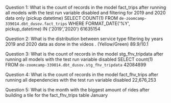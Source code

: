 Question 1: What is the count of records in the model fact_trips after running all models with the test run variable disabled and filtering for 2019 and 2020 data only (pickup datetime)
SELECT
  COUNT(1)
FROM
  `de-zoomcamp-339014.dbt_dusov.fact_trips`
WHERE
  FORMAT_DATE('%Y', pickup_datetime) IN ('2019','2020')
61635154

Question 2: What is the distribution between service type filtering by years 2019 and 2020 data as done in the videos . (Yellow/Green)
89.9/10.1

Question 3: What is the count of records in the model stg_fhv_tripdata after running all models with the test run variable disabled
SELECT count(1) FROM `de-zoomcamp-339014.dbt_dusov.stg_fhv_tripdata` 
42084899

Question 4: What is the count of records in the model fact_fhv_trips after running all dependencies with the test run variable disabled 
22,676,253

Question 5: What is the month with the biggest amount of rides after building a tile for the fact_fhv_trips table
January